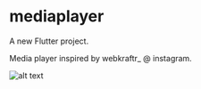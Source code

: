 # mediaplayer

A new Flutter project.

Media player inspired by webkraftr_ @ instagram.

![alt text](http://url/to/img.png)
